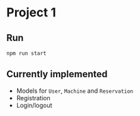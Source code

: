 # Project 1

## Run
`npm run start`

## Currently implemented
* Models for `User`, `Machine` and `Reservation`
* Registration
* Login/logout
